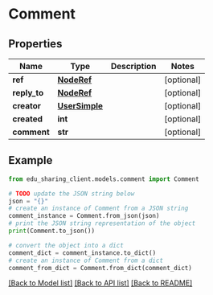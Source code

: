 # Comment


## Properties

Name | Type | Description | Notes
------------ | ------------- | ------------- | -------------
**ref** | [**NodeRef**](NodeRef.md) |  | [optional] 
**reply_to** | [**NodeRef**](NodeRef.md) |  | [optional] 
**creator** | [**UserSimple**](UserSimple.md) |  | [optional] 
**created** | **int** |  | [optional] 
**comment** | **str** |  | [optional] 

## Example

```python
from edu_sharing_client.models.comment import Comment

# TODO update the JSON string below
json = "{}"
# create an instance of Comment from a JSON string
comment_instance = Comment.from_json(json)
# print the JSON string representation of the object
print(Comment.to_json())

# convert the object into a dict
comment_dict = comment_instance.to_dict()
# create an instance of Comment from a dict
comment_from_dict = Comment.from_dict(comment_dict)
```
[[Back to Model list]](../README.md#documentation-for-models) [[Back to API list]](../README.md#documentation-for-api-endpoints) [[Back to README]](../README.md)



